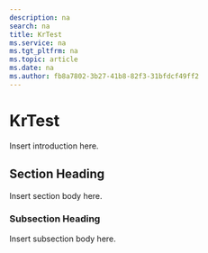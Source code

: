 ```yaml
---
description: na
search: na
title: KrTest
ms.service: na
ms.tgt_pltfrm: na
ms.topic: article
ms.date: na
ms.author: fb8a7802-3b27-41b8-82f3-31bfdcf49ff2
---
```

# KrTest
Insert introduction here.

## Section Heading
Insert section body here.

### Subsection Heading
Insert subsection body here.


